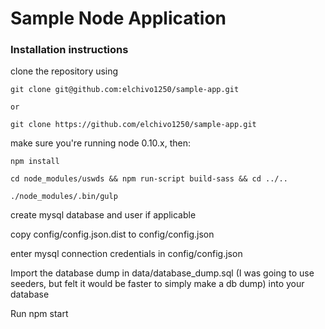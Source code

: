 # Sample Node Application 

### Installation instructions

clone the repository using

    git clone git@github.com:elchivo1250/sample-app.git

    or 

    git clone https://github.com/elchivo1250/sample-app.git 

make sure you're running node 0.10.x, then: 

    npm install

    cd node_modules/uswds && npm run-script build-sass && cd ../..

    ./node_modules/.bin/gulp

create mysql database and user if applicable

copy config/config.json.dist to config/config.json

enter mysql connection credentials in config/config.json

Import the database dump in data/database_dump.sql (I was going to use seeders, but felt it would be faster to simply make a db dump) into your database

Run npm start
